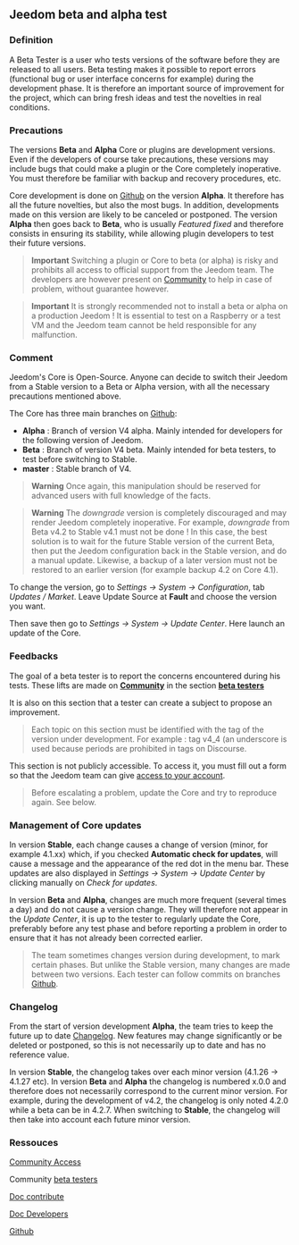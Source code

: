 
## Jeedom beta and alpha test

### Definition

A Beta Tester is a user who tests versions of the software before they are released to all users. Beta testing makes it possible to report errors (functional bug or user interface concerns for example) during the development phase. It is therefore an important source of improvement for the project, which can bring fresh ideas and test the novelties in real conditions. 

### Precautions

The versions **Beta** and **Alpha** Core or plugins are development versions. Even if the developers of course take precautions, these versions may include bugs that could make a plugin or the Core completely inoperative. You must therefore be familiar with backup and recovery procedures, etc.

Core development is done on [Github](https://github.com/jeedom/core) on the version **Alpha**. It therefore has all the future novelties, but also the most bugs. In addition, developments made on this version are likely to be canceled or postponed. The version **Alpha** then goes back to **Beta**, who is usually *Featured fixed* and therefore consists in ensuring its stability, while allowing plugin developers to test their future versions.

> **Important**
> Switching a plugin or Core to beta (or alpha) is risky and prohibits all access to official support from the Jeedom team. The developers are however present on [Community](https://community.jeedom.com/) to help in case of problem, without guarantee however.

> **Important**
> It is strongly recommended not to install a beta or alpha on a production Jeedom ! It is essential to test on a Raspberry or a test VM and the Jeedom team cannot be held responsible for any malfunction.

### Comment

Jeedom's Core is Open-Source. Anyone can decide to switch their Jeedom from a Stable version to a Beta or Alpha version, with all the necessary precautions mentioned above.

The Core has three main branches on [Github](https://github.com/jeedom/core):

-  **Alpha** : Branch of version V4 alpha. Mainly intended for developers for the following version of Jeedom.
-  **Beta** : Branch of version V4 beta. Mainly intended for beta testers, to test before switching to Stable.
-  **master** : Stable branch of V4.

> **Warning**
> Once again, this manipulation should be reserved for advanced users with full knowledge of the facts.

> **Warning**
> The *downgrade* version is completely discouraged and may render Jeedom completely inoperative. For example, *downgrade* from Beta v4.2 to Stable v4.1 must not be done ! In this case, the best solution is to wait for the future Stable version of the current Beta, then put the Jeedom configuration back in the Stable version, and do a manual update. Likewise, a backup of a later version must not be restored to an earlier version (for example backup 4.2 on Core 4.1).

To change the version, go to *Settings → System → Configuration*, tab *Updates / Market*. Leave Update Source at **Fault** and choose the version you want.

Then save then go to *Settings → System → Update Center*. Here launch an update of the Core.

### Feedbacks

The goal of a beta tester is to report the concerns encountered during his tests.
These lifts are made on **[Community](https://community.jeedom.com/)** in the section **[beta testers](https://community.jeedom.com/c/salon-des-beta-testeurs/6)**

It is also on this section that a tester can create a subject to propose an improvement.

> Each topic on this section must be identified with the tag of the version under development. For example : tag v4_4 (an underscore is used because periods are prohibited in tags on Discourse.

This section is not publicly accessible. To access it, you must fill out a form so that the Jeedom team can give [access to your account](https://blog.jeedom.com/jeedom-partenaire-beta-testeur/).

> Before escalating a problem, update the Core and try to reproduce again. See below.

### Management of Core updates

In version **Stable**, each change causes a change of version (minor, for example 4.1.xx) which, if you checked **Automatic check for updates**, will cause a message and the appearance of the red dot in the menu bar. These updates are also displayed in *Settings → System → Update Center* by clicking manually on *Check for updates*.

In version **Beta** and **Alpha**, changes are much more frequent (several times a day) and do not cause a version change. They will therefore not appear in the *Update Center*, it is up to the tester to regularly update the Core, preferably before any test phase and before reporting a problem in order to ensure that it has not already been corrected earlier.

> The team sometimes changes version during development, to mark certain phases. But unlike the Stable version, many changes are made between two versions. Each tester can follow commits on branches [Github](https://github.com/jeedom/core).

### Changelog

From the start of version development **Alpha**, the team tries to keep the future up to date [Changelog](/en_US/core/4.5/changelog). New features may change significantly or be deleted or postponed, so this is not necessarily up to date and has no reference value.

In version **Stable**, the changelog takes over each minor version (4.1.26 -> 4.1.27 etc). In version **Beta** and **Alpha** the changelog is numbered x.0.0 and therefore does not necessarily correspond to the current minor version. For example, during the development of v4.2, the changelog is only noted 4.2.0 while a beta can be in 4.2.7. When switching to **Stable**, the changelog will then take into account each future minor version.

### Ressouces

 [Community Access](https://blog.jeedom.com/jeedom-partenaire-beta-testeur/)
 
Community [beta testers](https://community.jeedom.com/c/salon-des-beta-testeurs/6)

[Doc contribute](/en_US/contribute/)

[Doc Developers](/en_US/dev/)

[Github](https://github.com/jeedom/core)
